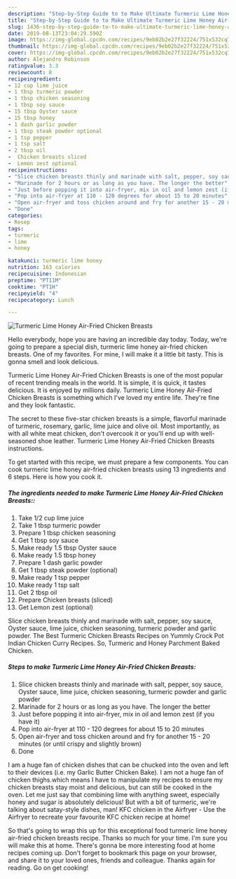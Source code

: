 ```yaml
---
description: "Step-by-Step Guide to to Make Ultimate Turmeric Lime Honey Air-Fried Chicken Breasts"
title: "Step-by-Step Guide to to Make Ultimate Turmeric Lime Honey Air-Fried Chicken Breasts"
slug: 1436-step-by-step-guide-to-to-make-ultimate-turmeric-lime-honey-air-fried-chicken-breasts
date: 2019-08-13T23:04:29.590Z
image: https://img-global.cpcdn.com/recipes/9eb02b2e27f32224/751x532cq70/turmeric-lime-honey-air-fried-chicken-breasts-recipe-main-photo.jpg
thumbnail: https://img-global.cpcdn.com/recipes/9eb02b2e27f32224/751x532cq70/turmeric-lime-honey-air-fried-chicken-breasts-recipe-main-photo.jpg
cover: https://img-global.cpcdn.com/recipes/9eb02b2e27f32224/751x532cq70/turmeric-lime-honey-air-fried-chicken-breasts-recipe-main-photo.jpg
author: Alejandro Robinson
ratingvalue: 3.3
reviewcount: 8
recipeingredient:
- 12 cup lime juice
- 1 tbsp turmeric powder
- 1 tbsp chicken seasoning
- 1 tbsp soy sauce
- 15 tbsp Oyster sauce
- 15 tbsp honey
- 1 dash garlic powder
- 1 tbsp steak powder optional
- 1 tsp pepper
- 1 tsp salt
- 2 tbsp oil
-  Chicken breasts sliced
-  Lemon zest optional
recipeinstructions:
- "Slice chicken breasts thinly and marinade with salt, pepper, soy sauce, Oyster sauce, lime juice, chicken seasoning, turmeric powder and garlic powder"
- "Marinade for 2 hours or as long as you have. The longer the better"
- "Just before popping it into air-fryer, mix in oil and lemon zest (if you have it)"
- "Pop into air-fryer at 110 - 120 degrees for about 15 to 20 minutes"
- "Open air-fryer and toss chicken around and fry for another 15 - 20 minutes (or until crispy and slightly brown)"
- "Done"
categories:
- Resep
tags:
- turmeric
- lime
- honey

katakunci: turmeric lime honey
nutrition: 163 calories
recipecuisine: Indonesian
preptime: "PT11M"
cooktime: "PT1H"
recipeyield: "4"
recipecategory: Lunch

---
```



![Turmeric Lime Honey Air-Fried Chicken Breasts](https://img-global.cpcdn.com/recipes/9eb02b2e27f32224/751x532cq70/turmeric-lime-honey-air-fried-chicken-breasts-recipe-main-photo.jpg)

Hello everybody, hope you are having an incredible day today. Today, we're going to prepare a special dish, turmeric lime honey air-fried chicken breasts. One of my favorites. For mine, I will make it a little bit tasty. This is gonna smell and look delicious.

Turmeric Lime Honey Air-Fried Chicken Breasts is one of the most popular of recent trending meals in the world. It is simple, it is quick, it tastes delicious. It is enjoyed by millions daily. Turmeric Lime Honey Air-Fried Chicken Breasts is something which I've loved my entire life. They're fine and they look fantastic.

The secret to these five-star chicken breasts is a simple, flavorful marinade of turmeric, rosemary, garlic, lime juice and olive oil. Most importantly, as with all white meat chicken, don&#39;t overcook it or you&#39;ll end up with well-seasoned shoe leather. Turmeric Lime Honey Air-Fried Chicken Breasts instructions.


To get started with this recipe, we must prepare a few components. You can cook turmeric lime honey air-fried chicken breasts using 13 ingredients and 6 steps. Here is how you cook it.

##### The ingredients needed to make Turmeric Lime Honey Air-Fried Chicken Breasts::

1. Take 1/2 cup lime juice
1. Take 1 tbsp turmeric powder
1. Prepare 1 tbsp chicken seasoning
1. Get 1 tbsp soy sauce
1. Make ready 1.5 tbsp Oyster sauce
1. Make ready 1.5 tbsp honey
1. Prepare 1 dash garlic powder
1. Get 1 tbsp steak powder (optional)
1. Make ready 1 tsp pepper
1. Make ready 1 tsp salt
1. Get 2 tbsp oil
1. Prepare  Chicken breasts (sliced)
1. Get  Lemon zest (optional)


Slice chicken breasts thinly and marinade with salt, pepper, soy sauce, Oyster sauce, lime juice, chicken seasoning, turmeric powder and garlic powder. The Best Turmeric Chicken Breasts Recipes on Yummly Crock Pot Indian Chicken Curry Recipes. So, Turmeric and Honey Parchment Baked Chicken. 

##### Steps to make Turmeric Lime Honey Air-Fried Chicken Breasts:

1. Slice chicken breasts thinly and marinade with salt, pepper, soy sauce, Oyster sauce, lime juice, chicken seasoning, turmeric powder and garlic powder
1. Marinade for 2 hours or as long as you have. The longer the better
1. Just before popping it into air-fryer, mix in oil and lemon zest (if you have it)
1. Pop into air-fryer at 110 - 120 degrees for about 15 to 20 minutes
1. Open air-fryer and toss chicken around and fry for another 15 - 20 minutes (or until crispy and slightly brown)
1. Done


I am a huge fan of chicken dishes that can be chucked into the oven and left to their devices (i.e. my Garlic Butter Chicken Bake). I am not a huge fan of chicken thighs.which means I have to manipulate my recipes to ensure my chicken breasts stay moist and delicious, but can still be cooked in the oven. Let me just say that combining lime with anything sweet, especially honey and sugar is absolutely delicious! But with a bit of turmeric, we&#39;re talking about satay-style dishes, man! KFC chicken in the Airfryer - Use the Airfryer to recreate your favourite KFC chicken recipe at home! 

So that's going to wrap this up for this exceptional food turmeric lime honey air-fried chicken breasts recipe. Thanks so much for your time. I'm sure you will make this at home. There's gonna be more interesting food at home recipes coming up. Don't forget to bookmark this page on your browser, and share it to your loved ones, friends and colleague. Thanks again for reading. Go on get cooking!
